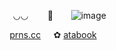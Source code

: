 <div align = "center">

  
⠀⠀⠀◡◡⠀⠀⠀🦴   ⠀⠀
![image](https://files.catbox.moe/myqgdl.png) 

⠀⠀[prns.cc](https://pronouns.cc/@Snowcorpse)⠀⠀✿   [ atabook](https://aliceinborderlanddd.atabook.org/)⠀

